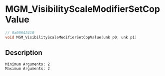 # MGM_VisibilityScaleModifierSetCopValue
```c
// 0x00642410
void MGM_VisibilityScaleModifierSetCopValue(unk p0, unk p1)
```
## Description
```
Minimum Arguments: 2
Maximum Arguments: 2
```
